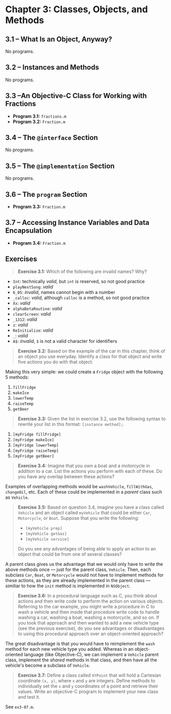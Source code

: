 # Chapter 3: Classes, Objects, and Methods

## 3.1 – What Is an Object, Anyway?

No programs.

## 3.2 – Instances and Methods

No programs.

## 3.3 –An Objective-C Class for Working with Fractions

- **Program 3.1:** `fractions.m`
- **Program 3.2:** `Fraction.m`

## 3.4 – The `@interface` Section

No programs.

## 3.5 – The `@implementation` Section

No programs.

## 3.6 – The `program` Section

- **Program 3.3:** `Fraction.m`

## 3.7 – Accessing Instance Variables and Data Encapsulation

- **Program 3.4:** `Fraction.m`

## Exercises

> **Exercise 3.1:** Which of the following are invalid names? Why?

- `Int`: technically *valid*, but `int` is reserved, so not good practice
- `playNextSong`: *valid*
- `6_05`: *invalid*, names cannot begin with a number
- `_calloc`: *valid*, although `calloc` is a method, so not good practice
- `Xx`: *valid*
- `alphaBetaRoutine`: *valid*
- `clearScreen`: *valid*
- `_1312`: *valid*
- `z`: *valid*
- `ReInitialize`: *valid*
- `_`: *valid*
- `A$`: *invalid*, `$` is not a valid character for identifiers

> **Exercise 3.2:** Based on the example of the car in this chapter, think of an object you use everyday. Identify a class for that object and write five actions you do with that object.

Making this very simple: we could create a `Fridge` object with the following 5 methods:

1. `fillFridge`
2. `makeIce`
3. `lowerTemp`
4. `raiseTemp`
5. `getBeer`

> **Exercise 3.3:** Given the list in exercise 3.2, use the following syntax to rewrite your list in this format: `[instance method];`.

1. `[myFridge fillFridge]`
2. `[myFridge makeIce]`
3. `[myFridge lowerTemp]`
4. `[myFridge raiseTemp]`
5. `[myFridge getBeer]`

> **Exercise 3.4:** Imagine that you own a boat and a motorcycle in addition to a car. List the actions you perform with each of these. Do you have any overlap between these actions?

Examples of overlapping methods would be `washVehicle`, `fillWithGas`, `changeOil`, etc.  Each of these could be implemented in a *parent* class such as `Vehicle`.


> **Exercise 3.5:** Based on question 3.4, imagine you have a class called `Vehicle` and an object called `myVehicle` that could be either `Car`, `Motorcycle`, or `Boat`. Suppose that you write the following:
> 
> - `[myVehicle prep]`
> - `[myVehicle getGas]`
> - `[myVehicle service]`
>
> Do you see any advantages of being able to apply an action to an object that could be from one of several classes?

A parent class gives us the advantage that we would only have to write the above methods once — just for the parent class, `Vehicle`.  Then, each subclass `Car`, `Boat`, or `Motorcycle` would not have to implement methods for these actions, as they are already implemented in the parent class — similiar to how the `init` method is implemented in `NSObject`.

> **Exercise 3.6:** In a procedural language such as C, you think about actions and then write code to perform the action on various objects. Referring to the car example, you might write a procedure in C to wash a vehicle and then inside that procedure write code to handle washing a car, washing a boat, washing a motorcycle, and so on. If you took that approach and then wanted to add a new vehicle type (see the previous exercise), do you see advantages or disadvantages to using this procedural approach over an object-oriented approach?

The great disadvantage is that you would have to reimplement the `wash` method for each new vehicle type you added.  Whereas in an object-oriented language (like Objective-C), we can implement a `Vehicle` parent class, implement the *shared* methods in that class, and then have all the vehicle's become a subclass of `Vehicle`.

> **Exercise 3.7:** Define a class called `XYPoint` that will hold a Cartesian coordinate `(x, y)`, where `x` and `y` are integers. Define methods to individually set the `x` and `y` coordinates of a point and retrieve their values. Write an objective-C program to implement your new class and test it.

See `ex3-07.m`.